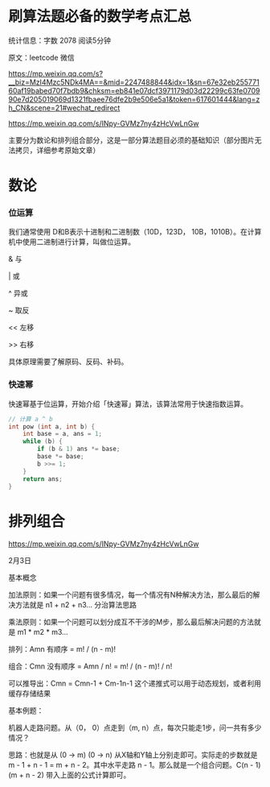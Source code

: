 # 刷算法题必备的数学考点汇总

统计信息：字数 2078  阅读5分钟


原文：leetcode 微信

https://mp.weixin.qq.com/s?__biz=MzI4Mzc5NDk4MA==&mid=2247488844&idx=1&sn=67e32eb25577160af19babed70f7bdb9&chksm=eb841e07dcf3971179d03d22299c63fe070990e7d205019069d1321fbaee76dfe2b9e506e5a1&token=617601444&lang=zh_CN&scene=21#wechat_redirect

https://mp.weixin.qq.com/s/INpy-GVMz7ny4zHcVwLnGw

主要分为数论和排列组合部分，这是一部分算法题目必须的基础知识（部分图片无法拷贝，详细参考原始文章）

# 数论

### 位运算

我们通常使用 D和B表示十进制和二进制数（10D，123D， 10B，1010B）。在计算机中使用二进制进行计算，叫做位运算。

& 与 

| 或

^ 异或

~ 取反

<< 左移

\>\> 右移

具体原理需要了解原码、反码、补码。

### 快速幂

快速幂基于位运算，开始介绍「快速幂」算法，该算法常用于快速指数运算。

~~~c
// 计算 a ^ b
int pow (int a, int b) {
    int base = a, ans = 1;
    while (b) {
        if (b & 1) ans *= base;
        base *= base;
        b >>= 1;
    }
    return ans;
}
~~~


# 排列组合

https://mp.weixin.qq.com/s/INpy-GVMz7ny4zHcVwLnGw

2月3日

基本概念

加法原则：如果一个问题有很多情况，每一个情况有N种解决方法，那么最后的解决方法就是 n1 + n2 + n3... 分治算法思路

乘法原则：如果一个问题可以划分成互不干涉的M步，那么最后解决问题的方法就是 m1 * m2 * m3...

排列：Amn 有顺序 = m! / (n - m)!

组合：Cmn 没有顺序 = Amn / n! = m! / (n - m)! / n!

可以推导出：Cmn = Cmn-1 + Cm-1n-1 这个递推式可以用于动态规划，或者利用缓存存储结果 

基本例题：

机器人走路问题。从（0， 0）点走到（m, n）点，每次只能走1步，问一共有多少情况？

思路：也就是从 (0 -> m) (0 -> n) 从X轴和Y轴上分别走即可。实际走的步数就是 m - 1 + n - 1 = m + n - 2。其中水平走路 n - 1。那么就是一个组合问题。C(n - 1)(m + n - 2) 带入上面的公式计算即可。
